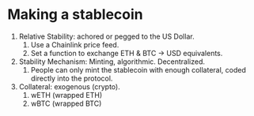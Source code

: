 # Making a stablecoin
1. Relative Stability: achored or pegged to the US Dollar.
   1. Use a Chainlink price feed.
   2. Set a function to exchange ETH & BTC -> USD equivalents.
2. Stability Mechanism: Minting, algorithmic. Decentralized.
   1. People can only mint the stablecoin with enough collateral, coded directly into the protocol.
3. Collateral: exogenous (crypto).
   1. wETH (wrapped ETH)
   2. wBTC (wrapped BTC)